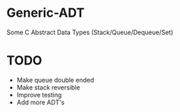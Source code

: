# Generic-ADT
Some C Abstract Data Types (Stack/Queue/Dequeue/Set)

# TODO
- Make queue double ended
- Make stack reversible
- Improve testing
- Add more ADT's